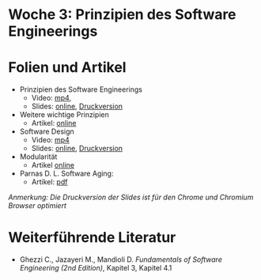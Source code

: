 # Woche 3: Prinzipien des Software Engineerings

# Folien und Artikel

* Prinzipien des Software Engineerings
    * Video:  [mp4](https://drive.switch.ch/index.php/s/SuSsUHhzkLkPrTw),  
    * Slides: [online](./slides/software-engineering-principles.html), [Druckversion]([online](./slides/software-engineering-principles?print-pdf))
* Weitere wichtige Prinzipien
    * Artikel: [online](./articles/software-engineering-principles.html)
* Software Design
    * Video: [mp4](https://drive.switch.ch/index.php/s/CpA58rgbXi8s9b2)
    * Slides: [online](./slides/design-objectives.html), [Druckversion](./slides/design-objectives.html?print-pdf)
* Modularität
    * Artikel [online](./articles/modularity.md)
* Parnas D. L. Software Aging: 
    * Artikel: [pdf](http://www.inf.ed.ac.uk/teaching/courses/seoc/2004_2005/resources/bullet11.pdf)

*Anmerkung: Die Druckversion der Slides ist für den Chrome und Chromium Browser optimiert*


# Weiterführende Literatur
* Ghezzi C., Jazayeri M., Mandioli D. *Fundamentals of Software Engineering (2nd Edition)*, Kapitel 3, Kapitel 4.1



